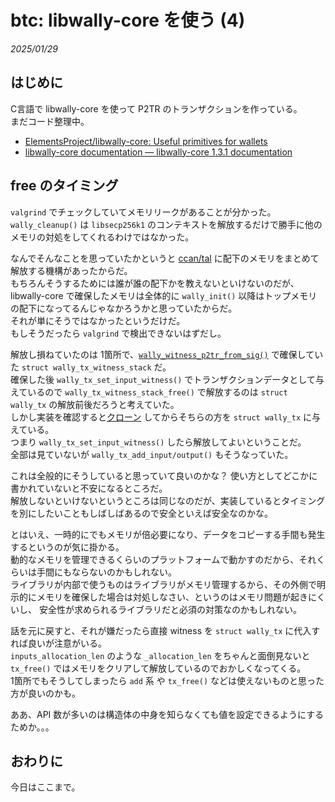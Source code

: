 # btc: libwally-core を使う (4)

_2025/01/29_

## はじめに

C言語で libwally-core を使って P2TR のトランザクションを作っている。  
まだコード整理中。

* [ElementsProject/libwally-core: Useful primitives for wallets](https://github.com/ElementsProject/libwally-core)
* [libwally-core documentation — libwally-core 1.3.1 documentation](https://wally.readthedocs.io/en/release_1.3.1/index.html)

## free のタイミング

`valgrind` でチェックしていてメモリリークがあることが分かった。  
`wally_cleanup()` は `libsecp256k1` のコンテキストを解放するだけで勝手に他のメモリの対処をしてくれるわけではなかった。

なんでそんなことを思っていたかというと [ccan/tal](https://ccodearchive.net/info/tal.html) に配下のメモリをまとめて解放する機構があったからだ。  
もちろんそうするためには誰が誰の配下かを教えないといけないのだが、libwally-core で確保したメモリは全体的に `wally_init()` 以降はトップメモリの配下になってるんじゃなかろうかと思っていたからだ。  
それが単にそうではなかったというだけだ。  
もしそうだったら `valgrind` で検出できないはずだし。

解放し損ねていたのは 1箇所で、[`wally_witness_p2tr_from_sig()`](https://github.com/hirokuma/c-keypath/blob/eceb6bfe285831dc3ab07278bfffa6045bbbab0f/main.c#L362) で確保していた `struct wally_tx_witness_stack` だ。  
確保した後 `wally_tx_set_input_witness()` でトランザクションデータとして与えているので `wally_tx_witness_stack_free()` で解放するのは `struct wally_tx` の解放前後だろうと考えていた。  
しかし実装を確認すると[クローン](https://github.com/ElementsProject/libwally-core/blob/release_1.3.1/src/transaction.c#L3977-L3979) してからそちらの方を `struct wally_tx` に与えている。  
つまり `wally_tx_set_input_witness()` したら解放してよいということだ。  
全部は見ていないが `wally_tx_add_input/output()` もそうなっていた。

これは全般的にそうしていると思っていて良いのかな？ 
使い方としてどこかに書かれていないと不安になるところだ。  
解放しないといけないというところは同じなのだが、実装しているとタイミングを別にしたいこともしばしばあるので安全といえば安全なのかな。

とはいえ、一時的にでもメモリが倍必要になり、データをコピーする手間も発生するというのが気に掛かる。  
動的なメモリを管理できるくらいのプラットフォームで動かすのだから、それくらいは手間にもならないのかもしれない。  
ライブラリが内部で使うものはライブラリがメモリ管理するから、その外側で明示的にメモリを確保した場合は対処しなさい、というのはメモリ問題が起きにくいし、
安全性が求められるライブラリだと必須の対策なのかもしれない。

話を元に戻すと、それが嫌だったら直接 witness を `struct wally_tx` に代入すれば良いが注意がいる。  
`inputs_allocation_len` のような `_allocation_len` をちゃんと面倒見ないと `tx_free()` ではメモリをクリアして解放しているのでおかしくなってくる。  
1箇所でもそうしてしまったら `add` 系 や `tx_free()` などは使えないものと思った方が良いのかも。  

ああ、API 数が多いのは構造体の中身を知らなくても値を設定できるようにするためか。。。  

## おわりに

今日はここまで。
